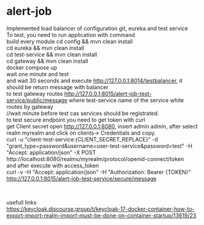 # alert-job
Implemented load balancer of configuration git, eureka and test service<br>
To test, you need to run application with command<br>
 build every module
cd config &&  mvn clean install<br>
cd eureka && mvn clean install<br>
cd test-service && mvn clean install<br>
cd gateway && mvn clean install<br>
docker compose up<br>
wait one minute and test<br>
and wait 30 seconds and execute  http://127.0.0.1:8014/testbalancer, it should be return message with balancer<br>
to test gateway routes http://127.0.0.1:8015/alert-job-test-service/public/message where test-service name of the service white routes by gateway<br>
//wait minute before test cas services should be registrated.<br>
to test secure endpoint you need to get token with curl <br>
get Client secret open http://127.0.0.1:8080, insert admin admin, after select realm myrealm and click on clients-> Credentials and copy.<br>
curl -u "client-test-service:{CLIENT_SECRET_REPLACE}" -d "grant_type=password&username=user-test-service&password=test"  -H "Accept: application/json" -X POST http://localhost:8080/realms/myrealm/protocol/openid-connect/token
<br>
and after execute with access_token <br>
curl -v -H "Accept: application/json" -H "Authorization: Bearer {TOKEN}" http://127.0.0.1:8015/alert-job-test-service/secure/message

<br>

usefull links <br>
https://keycloak.discourse.group/t/keycloak-17-docker-container-how-to-export-import-realm-import-must-be-done-on-container-startup/13619/23

